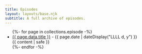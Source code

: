 ```yaml
---
title: Episodes
layout: layouts/base.njk
subtitle: A full archive of episodes.
---
```

<ul class="listing">
{%- for page in collections.episode -%}
  <li>
    <a href="{{ page.url }}">{{ page.data.title }}</a> -
    <time datetime="{{ page.date }}">{{ page.date | dateDisplay("LLLL d, y") }}</time><br />
    {{ content | safe }}
  </li>
{%- endfor -%}
</ul>

